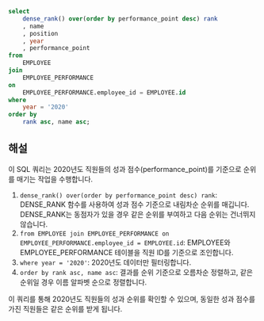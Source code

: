 ```sql
select
    dense_rank() over(order by performance_point desc) rank
    , name
    , position
    , year
    , performance_point 
from
    EMPLOYEE
join 
    EMPLOYEE_PERFORMANCE 
on 
    EMPLOYEE_PERFORMANCE.employee_id = EMPLOYEE.id
where 
    year = '2020'
order by
    rank asc, name asc;
```

## 해설

이 SQL 쿼리는 2020년도 직원들의 성과 점수(performance_point)를 기준으로 순위를 매기는 작업을 수행합니다.

1. `dense_rank() over(order by performance_point desc) rank`: DENSE_RANK 함수를 사용하여 성과 점수 기준으로 내림차순 순위를 매깁니다. DENSE_RANK는 동점자가 있을 경우 같은 순위를 부여하고 다음 순위는 건너뛰지 않습니다.
2. `from EMPLOYEE join EMPLOYEE_PERFORMANCE on EMPLOYEE_PERFORMANCE.employee_id = EMPLOYEE.id`: EMPLOYEE와 EMPLOYEE_PERFORMANCE 테이블을 직원 ID를 기준으로 조인합니다.
3. `where year = '2020'`: 2020년도 데이터만 필터링합니다.
4. `order by rank asc, name asc`: 결과를 순위 기준으로 오름차순 정렬하고, 같은 순위일 경우 이름 알파벳 순으로 정렬합니다.

이 쿼리를 통해 2020년도 직원들의 성과 순위를 확인할 수 있으며, 동일한 성과 점수를 가진 직원들은 같은 순위를 받게 됩니다.
